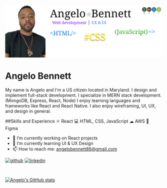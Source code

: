 ![Design and Development](https://github.com/ahbenn86/ahbenn86/blob/main/Github%20banner.png)

# Angelo Bennett
My name is Angelo and I'm a US citizen located in Maryland. I design and implement full-stack development. I specialize in MERN stack development. (MongoDB, Express, React, Node) I enjoy learning languages and frameworks like React and React Native. I also enjoy wireframing, UI, UX, and design in general.

##Skills and Experience
⚛ React
💻 HTML, CSS, JavaScript
☁ AWS
🎨 Figma


- 🔭 I’m currently working on React projects 
- 🌱 I’m currently learning UI & UX Design 
- 📫 How to reach me: angelobennett86@gmail.com 


[<img src='https://cdn.jsdelivr.net/npm/simple-icons@3.0.1/icons/github.svg' alt='github' height='40'>](https://github.com/ahbenn86)  [<img src='https://cdn.jsdelivr.net/npm/simple-icons@3.0.1/icons/linkedin.svg' alt='linkedin' height='40'>](https://www.linkedin.com/in/abennett2/) 

</br>

[![Angelo's GitHub stats](https://github-readme-stats.vercel.app/api?username=ahbenn86)](https://github.com/ahbenn86/github-readme-stats)









